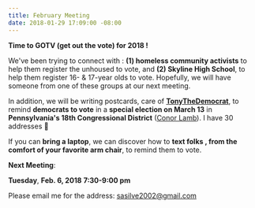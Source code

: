 ```yaml
---
title: February Meeting
date: 2018-01-29 17:09:00 -08:00
---
```


**Time to GOTV (get out the vote) for 2018 !**

We've been trying to connect with :
**(1) homeless community activists** to help them register the unhoused to vote,
and 
**(2) Skyline High School**,  to help them register 16- & 17-year olds to vote. 
Hopefully, we will have someone from one of these groups at our next meeting.

In addition, we will be writing postcards, care of [**TonyTheDemocrat**](https://onethingyoucando.com/tag/tony-the-democrat/), to remind **democrats to vote** in a **special election on March 13** in **Pennsylvania's 18th Congressional District** ([Conor Lamb](https://conorlamb.com/voter-faq/)).  I have 30 addresses 

If you can **bring a laptop**, we can discover how to **text folks , from the comfort of your favorite arm chair**, to remind them to vote.

**Next Meeting**:

**Tuesday**,
**Feb. 6, 2018**
**7:30-9:00 pm**

Please email me for the address:
sasilve2002@gmail.com